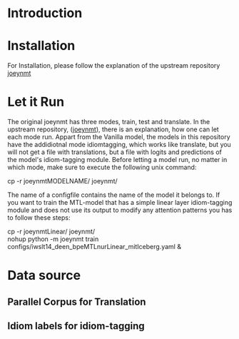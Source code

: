 # Introduction
# Installation
For Installation, please follow the explanation of the upstream repository [joeynmt](https://github.com/joeynmt/joeynmt/tree/main)
# Let it Run
The original joeynmt has three modes, train, test and translate. In the upstream repository, ([joeynmt](https://github.com/joeynmt/joeynmt/tree/main)),
there is an explanation, how one can let each mode run. Appart from the Vanilla model, the models in this repository have the addidiotnal mode idiomtagging, which works
like translate, but you will not get a file with translations, but a file with logits and predictions of the model's idiom-tagging module.
Before letting a model run, no matter in which mode, make sure to execute the following unix command:

cp -r joeynmtMODELNAME/ joeynmt/

The name of a configfile contains the name of the model it belongs to. If you want to train the MTL-model that has a simple linear layer idiom-tagging module
and does not use its output to modify any attention patterns you has to follow these steps:

cp -r joeynmtLinear/ joeynmt/ <br>
nohup python -m joeynmt train configs/iwslt14_deen_bpeMTLnurLinear_mitIceberg.yaml &

# Data source
## Parallel Corpus for Translation 
## Idiom labels for idiom-tagging
